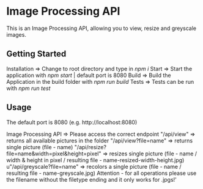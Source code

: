 # Image Processing API

This is an Image Processing API, allowing you to view, resize and greyscale images.

## Getting Started

Installation => Change to root directory and type in *npm i*
Start => Start the application with *npm start* | default port is 8080
Build => Build the Application in the build folder with *npm run build*
Tests => Tests can be run with *npm run test*

## Usage

The default port is 8080 (e.g. http://localhost:8080)

Image Processing API => Please access the correct endpoint
"/api/view" => returns all available pictures in the folder
"/api/view?file=name" => returns single picture (file - name)
"/api/resize?file=name&width=pixel&height=pixel" => resizes single picture (file - name / width & height in pixel / resulting file - name-resized-width-height.jpg)
u"/api/greyscale?file=name" => recolors a single picture (file - name / resulting file - name-greyscale.jpg)
Attention - for all operations please use the filename without the filetype ending and it only works for .jpgs!'
